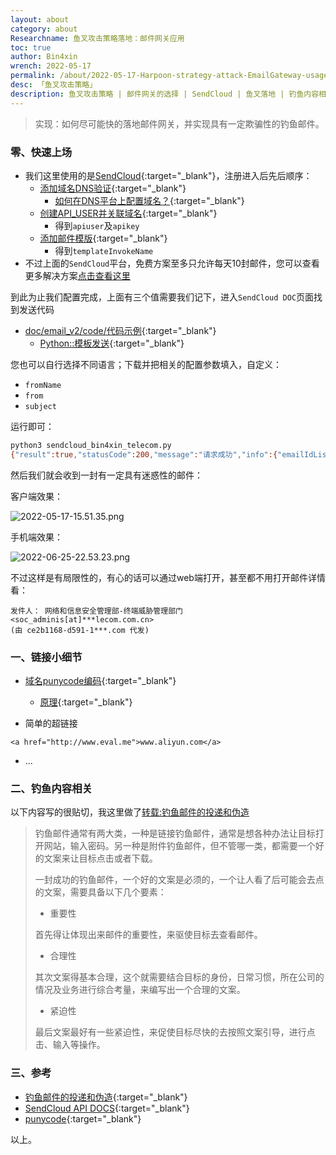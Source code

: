 ```yaml
---
layout: about
category: about
Researchname: 鱼叉攻击策略落地：邮件网关应用
toc: true
author: Bin4xin
wrench: 2022-05-17
permalink: /about/2022-05-17-Harpoon-strategy-attack-EmailGateway-usage/
desc: 「鱼叉攻击策略」
description: 鱼叉攻击策略 | 邮件网关的选择 | SendCloud | 鱼叉落地 | 钓鱼内容相关 | 钓鱼内容技巧
---
```


> 实现：如何尽可能快的落地邮件网关，并实现具有一定欺骗性的钓鱼邮件。

### 零、快速上场

- 我们这里使用的是[SendCloud](https://www.sendcloud.net/){:target="_blank"}，注册进入后先后顺序：
  - [添加域名DNS验证](https://www.sendcloud.net/sendSetting/domain){:target="_blank"}
    - [如何在DNS平台上配置域名？](https://sendcloud.kf5.com/posts/view/59529){:target="_blank"}
  - [创建API_USER并关联域名](https://www.sendcloud.net/sendSetting/apiuser){:target="_blank"}
    - 得到`apiuser`及`apikey`
  - [添加邮件模版](https://www.sendcloud.net/sendRelative/template){:target="_blank"}
    - 得到`templateInvokeName`
- 不过上面的`SendCloud`平台，免费方案至多只允许每天10封邮件，您可以查看更多解决方案[点击查看这里](https://xz.aliyun.com/t/6325#toc-4)

到此为止我们配置完成，上面有三个值需要我们记下，进入`SendCloud DOC`页面找到发送代码

- [doc/email_v2/code/代码示例](https://www.sendcloud.net/doc/email_v2/code/){:target="_blank"} 
  - [Python::模板发送](https://www.sendcloud.net/doc/email_v2/downloads/python/python_template.py){:target="_blank"}

您也可以自行选择不同语言；下载并把相关的配置参数填入，自定义：

- `fromName`
- `from`
- `subject` 
  
运行即可：

```bash
python3 sendcloud_bin4xin_telecom.py
{"result":true,"statusCode":200,"message":"请求成功","info":{"emailIdList":["1$nd0$bin4xin[at]sentrylab.cn"]}}
```

然后我们就会收到一封有一定具有迷惑性的邮件：

客户端效果：

![2022-05-17-15.51.35.png]({{site.PicturesLinks_Domain}}/images/2022/05/17/2022-05-17-15.51.35.png)

手机端效果：

[comment]: <> (<img src="{{site.PicturesLinks_Domain}}/images/2022/05/17/IMG_1536.png" width="50%" height="50%">)

![2022-06-25-22.53.23.png]({{site.PicturesLinks_Domain}}/images/2022/06/25/2022-06-25-22.53.23.png)

不过这样是有局限性的，有心的话可以通过web端打开，甚至都不用打开邮件详情看：

```
发件人： 网络和信息安全管理部-终端威胁管理部门 <soc_adminis[at]***lecom.com.cn>    
(由 ce2b1168-d591-1***.com 代发)
```

### 一、链接小细节

- [域名punycode编码](https://www.charset.org/punycode?decoded=chi%E1%B9%87atelecom.com.cn&encode=Normal+text+to+Punycode#results){:target="_blank"}
  - [原理](https://xz.aliyun.com/t/6325#toc-14){:target="_blank"}

- 简单的超链接

```
<a href="http://www.eval.me">www.aliyun.com</a>
```

- ...


### 二、钓鱼内容相关

以下内容写的很贴切，我这里做了[转载:钓鱼邮件的投递和伪造](https://xz.aliyun.com/t/6325#toc-14)

> 钓鱼邮件通常有两大类，一种是链接钓鱼邮件，通常是想各种办法让目标打开网站，输入密码。另一种是附件钓鱼邮件，但不管哪一类，都需要一个好的文案来让目标点击或者下载。
>
> 一封成功的钓鱼邮件，一个好的文案是必须的，一个让人看了后可能会去点的文案，需要具备以下几个要素：
>
> - 重要性
>
> 首先得让体现出来邮件的重要性，来驱使目标去查看邮件。
>
> - 合理性
> 
> 其次文案得基本合理，这个就需要结合目标的身份，日常习惯，所在公司的情况及业务进行综合考量，来编写出一个合理的文案。
>
> - 紧迫性
>
> 最后文案最好有一些紧迫性，来促使目标尽快的去按照文案引导，进行点击、输入等操作。

### 三、参考

- [钓鱼邮件的投递和伪造](https://xz.aliyun.com/t/6325){:target="_blank"}
- [SendCloud API DOCS](https://www.sendcloud.net/doc/){:target="_blank"}
- [punycode](https://www.charset.org/punycode){:target="_blank"}

以上。